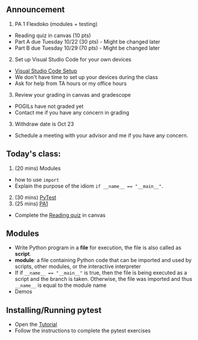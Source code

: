 ## Announcement
1. PA 1 Flexdoko (modules + testing)
- Reading quiz in canvas (10 pts)
- Part A due Tuesday 10/22 (30 pts)  - Might be changed later
- Part B due Tuesday 10/29 (70 pts)  - Might be changed later
2. Set up Visual Studio Code  for your own devices
- [Visual Studio Code Setup](https://w3.cs.jmu.edu/cs149/f24/info/vscode/)
- We don't have time to set up your devices during the class
- Ask for help from TA hours or my office hours
3. Review your grading in canvas and gradescope
- POGILs have not graded yet
- Contact me if you have any concern in grading
3. Withdraw date is Oct 23
- Schedule a meeting with your advisor and me if you have any concern.

## Today's class:
1. (20 mins) Modules
- how to use `import`
- Explain the purpose of the idiom `if __name__ == "__main__"`.
2. (30 mins) [PyTest](https://w3.cs.jmu.edu/cs149/f24/info/pytest/)
3. (25 mins) [PA1](https://w3.cs.jmu.edu/cs149/f24/pa/pa1/)
- Complete the [Reading quiz](https://canvas.jmu.edu/courses/2035420/quizzes/4516302) in canvas

## Modules
- Write Python program in a **file** for execution, the file is also called as **script**.
- **module**: a file containing Python code that can be imported and used by scripts, other modules, or the interactive interpreter
- If if `__name__ == "__main__"` is true, then the file is being executed as a script and the branch is taken. Otherwise, the file was imported and thus `__name__` is equal to the module name
- Demos

## Installing/Running pytest
- Open the [Tutorial](https://w3.cs.jmu.edu/cs149/f24/info/pytest/)
- Follow the instructions to complete the pytest exercises
